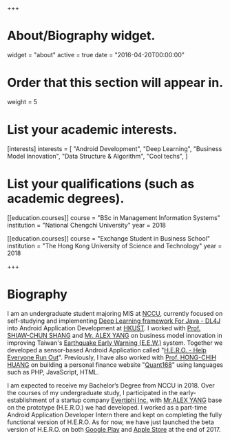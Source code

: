 +++
# About/Biography widget.
widget = "about"
active = true
date = "2016-04-20T00:00:00"

# Order that this section will appear in.
weight = 5

# List your academic interests.
[interests]
  interests = [
    "Android Development",
    "Deep Learning",
    "Business Model Innovation",
    "Data Structure & Algorithm",
    "Cool techs",
  ]

# List your qualifications (such as academic degrees).
[[education.courses]]
  course = "BSc in Management Information Systems"
  institution = "National Chengchi University"
  year = 2018

[[education.courses]]
  course = "Exchange Student in Business School"
  institution = "The Hong Kong University of Science and Technology"
  year = 2018
 
+++

# Biography

I am an undergraduate student majoring MIS at <a href="http://www.nccu.edu.tw/?locale=en">NCCU</a>, currently focused on self-studying and implementing <a href="https://deeplearning4j.org/index.html">Deep Learning framework For Java - DL4J</a> into Android Application Development at <a href="http://www.ust.hk">HKUST</a>. I worked with <a href="http://www.mis2.nccu.edu.tw/en/Faculty/Faculty_01/SHIAW-CHUN-SHANG-1784053" target="_blank">Prof. SHIAW-CHUN SHANG</a> and <a href="https://www.linkedin.com/in/alex-yang-3045392a/">Mr. ALEX YANG</a> on business model innovation in improving Taiwan's <a href="https://earthquake.usgs.gov/research/earlywarning/">Earthquake Early Warning (E.E.W.)</a> system. Together we developed a sensor-based Android Application called "<a href="https://github.com/kevinyu0506/EarthquakeApp">H.E.R.O. - Help Everyone Run Out</a>". Previously, I have also worked with <a href="http://rmi.nccu.edu.tw/en/Members1/%E9%BB%83-%E6%B3%93%E6%99%BA-93151481">Prof. HONG-CHIH HUANG</a> on building a personal finance website "<a href="http://140.119.86.174/quant168/index.php">Quant168</a>" using languages such as PHP, JavaScript, HTML.

I am expected to receive my Bachelor’s Degree from NCCU in 2018. Over the courses of my undergraduate study, I participated in the early-establishment of a startup company <a href="http://www.evertiphi.com/">Evertiphi Inc.</a> with <a href="https://www.linkedin.com/in/alex-yang-3045392a/">Mr.ALEX YANG</a> base on the prototype (H.E.R.O.) we had developed. I worked as a part-time Android Application Developer Intern there and kept on completing the fully functional version of H.E.R.O. As for now, we have just launched the beta version of H.E.R.O. on both <a href="https://play.google.com/store/apps/details?id=com.evertiphi.herov2">Google Play</a> and <a href="https://itunes.apple.com/tw/app/h-e-r-o-earthquake-alert/id1276497257?mt=8">Apple Store</a> at the end of 2017.

